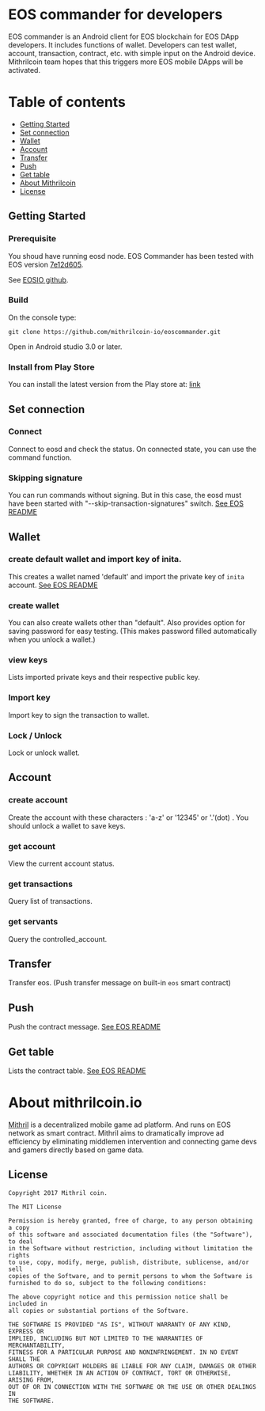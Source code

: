 # EOS commander for developers EOS commander is an Android client for EOS blockchain for EOS DApp developers. It includes functions of wallet. Developers can test wallet, account, transaction, contract, etc. with simple input on the Android device. Mithrilcoin team hopes that this triggers more EOS mobile DApps will be activated.# Table of contents- [Getting Started](#getting_started)- [Set connection](#set_connection)- [Wallet](#wallet)- [Account](#account)- [Transfer](#transfer)- [Push](#push)- [Get table](#get_tabel)- [About Mithrilcoin](#about_mithrilcoin)- [License](#license)<a name="getting_started"></a>## Getting Started### PrerequisiteYou shoud have running eosd node.EOS Commander has been tested with EOS version [7e12d605](https://github.com/EOSIO/eos/tree/7e12d605db1ca77bcb9d07179e770cdaf421a85b).See [EOSIO github](https://github.com/EOSIO/eos).### BuildOn the console type:	git clone https://github.com/mithrilcoin-io/eoscommander.gitOpen in Android studio 3.0 or later.### Install from Play StoreYou can install the latest version from the Play store at: [link](https://play.google.com/store/apps/details?id=io.mithrilcoin.eoscommander)<a name="set_connection"></a>## Set connection### ConnectConnect to eosd and check the status.On connected state, you can use the command function.### Skipping signatureYou can run commands without signing. But in this case, the eosd must have been started with "--skip-transaction-signatures" switch.[See EOS README](https://github.com/EOSIO/eos/blob/master/README.md#localtestnet)<a name="getting_started"></a>## Wallet### create default wallet and import key of inita.This creates a wallet named 'default' and import the private key of `inita` account.[See EOS README](https://github.com/EOSIO/eos/blob/master/README.md#walletimport)### create walletYou can also create wallets other than "default".Also provides option for saving password for easy testing.(This makes password filled automatically when you unlock a wallet.)### view keysLists imported private keys and their respective public key.### Import keyImport key to sign the transaction to wallet.### Lock / UnlockLock or unlock wallet.<a name="account"></a>## Account### create accountCreate the account with these characters : 'a-z' or '12345' or '.'(dot) .You should unlock a wallet to save keys.### get accountView the current account status.### get transactionsQuery list of transactions.### get servantsQuery the controlled_account.<a name="set_connection"></a>## TransferTransfer eos. (Push transfer message on built-in `eos` smart contract)<a name="push"></a>## PushPush the contract message.[See EOS README](https://github.com/EOSIO/eos/blob/master/README.md#pushamessage)<a name="get_table"></a>## Get tableLists the contract table.[See EOS README](https://github.com/EOSIO/eos/blob/master/README.md#readingcontract)<a name="about_mithrilcoin"></a># About mithrilcoin.io[Mithril](https://mithrilcoin.io) is a decentralized mobile game ad platform. And runs on EOS network as smart contract. Mithril aims to dramatically improve ad efficiency by eliminating middlemen intervention and connecting game devs and gamers directly based on game data.<a name="lincense"></a>## License    Copyright 2017 Mithril coin.    The MIT License    Permission is hereby granted, free of charge, to any person obtaining a copy    of this software and associated documentation files (the "Software"), to deal    in the Software without restriction, including without limitation the rights    to use, copy, modify, merge, publish, distribute, sublicense, and/or sell    copies of the Software, and to permit persons to whom the Software is    furnished to do so, subject to the following conditions:    The above copyright notice and this permission notice shall be included in    all copies or substantial portions of the Software.    THE SOFTWARE IS PROVIDED "AS IS", WITHOUT WARRANTY OF ANY KIND, EXPRESS OR    IMPLIED, INCLUDING BUT NOT LIMITED TO THE WARRANTIES OF MERCHANTABILITY,    FITNESS FOR A PARTICULAR PURPOSE AND NONINFRINGEMENT. IN NO EVENT SHALL THE    AUTHORS OR COPYRIGHT HOLDERS BE LIABLE FOR ANY CLAIM, DAMAGES OR OTHER    LIABILITY, WHETHER IN AN ACTION OF CONTRACT, TORT OR OTHERWISE, ARISING FROM,    OUT OF OR IN CONNECTION WITH THE SOFTWARE OR THE USE OR OTHER DEALINGS IN    THE SOFTWARE.